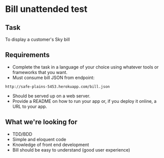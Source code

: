 # Bill unattended test

## Task

To display a customer's Sky bill

## Requirements

* Complete the task in a language of your choice using whatever tools or frameworks that you want.
* Must consume bill JSON from endpoint: 
```
http://safe-plains-5453.herokuapp.com/bill.json
```
* Should be served up on a web server.
* Provide a README on how to run your app or, if you deploy it online, a URL to your app. 

## What we're looking for

* TDD/BDD
* Simple and eloquent code
* Knowledge of front end development
* Bill should be easy to understand (good user experience)





